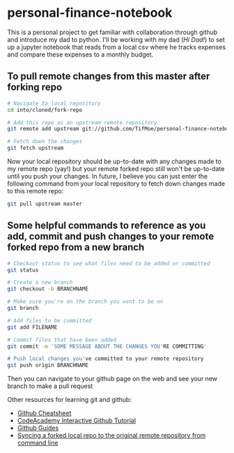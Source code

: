# personal-finance-notebook

This is a personal project to get familiar with collaboration through github and introduce my dad to python. I'll be working with my dad (_Hi Dad!_) to set up a jupyter notebook that reads from a local csv where he tracks expenses and compare these expenses to a monthly budget. 



## To pull remote changes from this master after forking repo
```bash
# Navigate to local repository
cd into/cloned/fork-repo 

# Add this repo as an upstream remote repository
git remote add upstream git://github.com/TifMoe/personal-finance-notebook.git

# Fetch down the changes
git fetch upstream
```

Now your local repository should be up-to-date with any changes made to my remote repo (yay!) but your remote forked repo still won't be up-to-date until you push your changes. In future, I believe you can just enter the following command from your local repository to fetch down changes made to this remote repo:
```bash
git pull upstream master
``` 



## Some helpful commands to reference as you add, commit and push changes to your remote forked repo from a new branch
```bash
# Checkout status to see what files need to be added or committed
git status 

# Create a new branch
git checkout -b BRANCHNAME

# Make sure you're on the branch you want to be on
git branch

# Add files to be committed
git add FILENAME

# Commit files that have been added
git commit -m 'SOME MESSAGE ABOUT THE CHANGES YOU'RE COMMITTING'

# Push local changes you've committed to your remote repository
git push origin BRANCHNAME
```

Then you can navigate to your github page on the web and see your new branch to make a pull request

Other resources for learning git and github:
- [Github Cheatsheet](https://education.github.com/git-cheat-sheet-education.pdf)
- [CodeAcademy Interactive Github Tutorial](https://www.codecademy.com/learn/learn-git)
- [Github Guides](https://guides.github.com/)
- [Syncing a forked local repo to the original remote repository from command line](https://help.github.com/articles/syncing-a-fork/)


